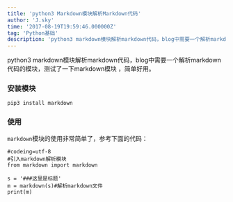 ```yaml
---
title: 'python3 Markdown模块解析Markdown代码'
author: 'J.sky'
time: '2017-08-19T19:59:46.000000Z'
tag: 'Python基础'
description: 'python3 markdown模块解析markdown代码，blog中需要一个解析markdown代码的模块，测试了一下markdown模块 ，简单好用。'
---
```


python3 markdown模块解析markdown代码，blog中需要一个解析markdown代码的模块，测试了一下markdown模块 ，简单好用。

### 安装模块

`pip3 install markdown`


### 使用

`markdown`模块的使用非常简单了，参考下面的代码：


    #codeing=utf-8
    #引入markdown解析模块
    from markdown import markdown
    
    s = '###这里是标题'
    m = markdown(s)#解析markdown文件
    print(m)
